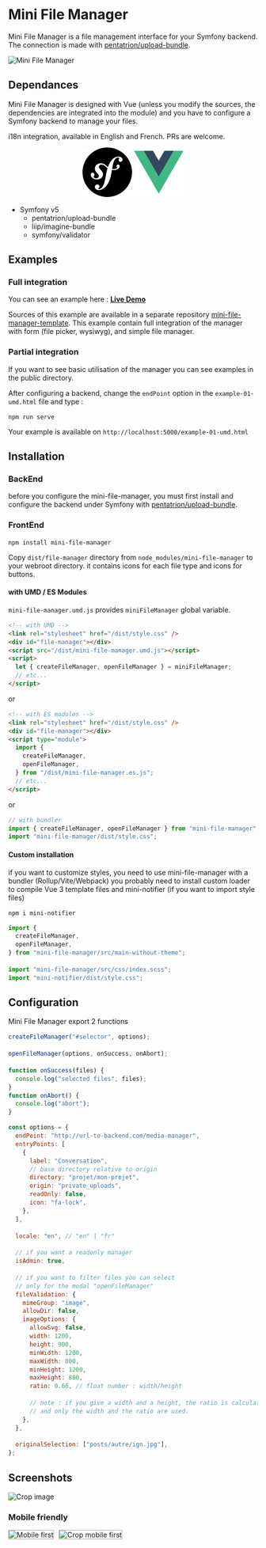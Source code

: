 # Mini File Manager

Mini File Manager is a file management interface for your Symfony backend. The connection is made with [pentatrion/upload-bundle](https://github.com/lhapaipai/upload-bundle).

<img alt="Mini File Manager" src="https://user-images.githubusercontent.com/1088155/128615403-2b41fbb4-dd4e-452e-b2c2-6926642bf146.jpg">

## Dependances

Mini File Manager is designed with Vue (unless you modify the sources, the dependencies are integrated into the module) and you have to configure a Symfony backend to manage your files.

i18n integration, available in English and French. PRs are welcome.

<p align="center">
  <img width="100" src="https://raw.githubusercontent.com/lhapaipai/mini-file-manager/main/docs/symfony.svg" alt="Symfony logo">
  <img width="100" src="https://raw.githubusercontent.com/lhapaipai/mini-file-manager/main/docs/vue.svg" alt="Vue logo">
</p>

- Symfony v5
  - pentatrion/upload-bundle
  - liip/imagine-bundle
  - symfony/validator

## Examples

### Full integration

You can see an example here : [**Live Demo**](https://mini-file-manager.pentatrion.com/)

Sources of this example are available in a separate repository [mini-file-manager-template](https://github.com/lhapaipai/mini-file-manager-template). This example contain full integration of the manager with form (file picker, wysiwyg), and simple file manager.

### Partial integration

If you want to see basic utilisation of the manager you can see examples in the public directory.

After configuring a backend, change the `endPoint` option in the `example-01-umd.html` file and type :

```console
npm run serve
```

Your example is available on `http://localhost:5000/example-01-umd.html`

## Installation

### BackEnd

before you configure the mini-file-manager, you must first install and configure the backend under Symfony with [pentatrion/upload-bundle](https://github.com/lhapaipai/upload-bundle).

### FrontEnd

```console
npm install mini-file-manager
```

Copy `dist/file-manager` directory from `node_modules/mini-file-manager` to your webroot directory. it contains icons for each file type and icons for buttons.

#### with UMD / ES Modules

`mini-file-manager.umd.js` provides `miniFileManager` global variable.

```html
<!-- with UMD -->
<link rel="stylesheet" href="/dist/style.css" />
<div id="file-manager"></div>
<script src="/dist/mini-file-manager.umd.js"></script>
<script>
  let { createFileManager, openFileManager } = miniFileManager;
  // etc...
</script>
```

or

```html
<!-- with ES modules -->
<link rel="stylesheet" href="/dist/style.css" />
<div id="file-manager"></div>
<script type="module">
  import {
    createFileManager,
    openFileManager,
  } from "/dist/mini-file-manager.es.js";
  // etc...
</script>
```

or

```js
// with bundler
import { createFileManager, openFileManager } from "mini-file-manager";
import "mini-file-manager/dist/style.css";
```

#### Custom installation

if you want to customize styles, you need to use mini-file-manager with a bundler (Rollup/Vite/Webpack)
you probably need to install custom loader to compile Vue 3 template files and mini-notifier (if you want to import style files)

```console
npm i mini-notifier
```

```js
import {
  createFileManager,
  openFileManager,
} from "mini-file-manager/src/main-without-theme";

import "mini-file-manager/src/css/index.scss";
import "mini-notifier/dist/style.css";
```

## Configuration

Mini File Manager export 2 functions

```js
createFileManager("#selector", options);

openFileManager(options, onSuccess, onAbort);

function onSuccess(files) {
  console.log("selected files", files);
}
function onAbort() {
  console.log("abort");
}
```

```js
const options = {
  endPoint: "http://url-to-backend.com/media-manager",
  entryPoints: [
    {
      label: "Conversation",
      // base directory relative to origin
      directory: "projet/mon-projet",
      origin: "private_uploads",
      readOnly: false,
      icon: "fa-lock",
    },
  ],

  locale: "en", // "en" | "fr"

  // if you want a readonly manager
  isAdmin: true,

  // if you want to filter files you can select
  // only for the modal "openFileManager"
  fileValidation: {
    mimeGroup: "image",
    allowDir: false,
    imageOptions: {
      allowSvg: false,
      width: 1200,
      height: 900,
      minWidth: 1200,
      maxWidth: 800,
      minHeight: 1200,
      maxHeight: 800,
      ratio: 0.66, // float number : width/height

      // note : if you give a width and a height, the ratio is calculated
      // and only the width and the ratio are used.
    },
  },

  originalSelection: ["posts/autre/ign.jpg"],
};
```

## Screenshots

<img alt="Crop image" src="https://user-images.githubusercontent.com/1088155/128615409-8ba709cf-dd51-40c8-a5f5-93aaacd98fe3.jpg"><br>

### Mobile friendly

<img alt="Mobile first" style="border: 1px solid #aaa; margin-right: 10px;" src="https://user-images.githubusercontent.com/1088155/128615401-10dca575-3beb-4cc2-885f-d80498d181d6.jpg" width="400"><img alt="Crop mobile first" style="border: 1px solid #aaa;" src="https://user-images.githubusercontent.com/1088155/128623126-8fdda390-fc3a-455e-a8ad-5f3ab9d7d2e1.jpg" width="400">
